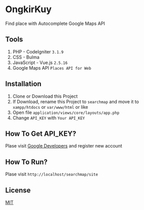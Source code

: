 # OngkirKuy
Find place with Autocomplete Google Maps API

## Tools
1. PHP - CodeIgniter `3.1.9`
2. CSS - Bulma
3. JavaScript - Vue.js `2.5.16`
4. Google Maps API `Places API for Web`

## Installation
1. Clone or Download this Project
2. If Download, rename this Project to `searchmap` and move it to `xampp/htdocs` or `var/www/html` or like
2. Open file `application/views/core/layouts/app.php`
3. Change `API_KEY` with `Your API_KEY`

## How To Get API_KEY?
Plase visit [Google Developers](https://developers.google.com/maps/documentation/javascript/get-api-key) and register new account

## How To Run?
Plase visit `http://localhost/searchmap/site`

## License
[MIT](https://github.com/andriannus/searchmap/blob/master/LICENSE)